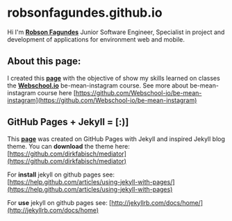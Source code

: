 robsonfagundes.github.io
================
Hi I'm [**Robson Fagundes**](http://rsyssoftwares.com.br/robsonfagundes) Junior Software Engineer, Specialist in project and development of applications for environment web and mobile.

About this page:
----------------
I created this [**page**](http://robsonfagundes.github.io) with the objective of show my skills learned on classes the [**Webschool.io**](https://github.com/Webschool-io) be-mean-instagram course. See more about be-mean-instagram course here [https://github.com/Webschool-io/be-mean-instagram](https://github.com/Webschool-io/be-mean-instagram)

GitHub Pages + Jekyll = [:)]
----------------
This [**page**](http://robsonfagundes.github.io) was created on GitHub Pages with Jekyll and inspired Jekyll blog theme. 
You can **download** the theme here:
[https://github.com/dirkfabisch/mediator](https://github.com/dirkfabisch/mediator) 

For **install** jekyll on github pages see: [https://help.github.com/articles/using-jekyll-with-pages/](https://help.github.com/articles/using-jekyll-with-pages) 

For **use** jekyll on github pages see: [http://jekyllrb.com/docs/home/](http://jekyllrb.com/docs/home) 
